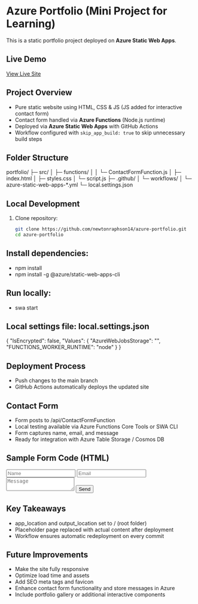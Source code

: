 # Azure Portfolio (Mini Project for Learning)

This is a static portfolio project deployed on **Azure Static Web Apps**.

## Live Demo
[View Live Site](https://wonderful-meadow-00820a500.3.azurestaticapps.net)

## Project Overview
- Pure static website using HTML, CSS & JS (JS added for interactive contact form)
- Contact form handled via **Azure Functions** (Node.js runtime)
- Deployed via **Azure Static Web Apps** with GitHub Actions
- Workflow configured with `skip_app_build: true` to skip unnecessary build steps

## Folder Structure
portfolio/
├─ src/
│ ├─ functions/
│ │ └─ ContactFormFunction.js
│ ├─ index.html
│ ├─ styles.css
│ └─ script.js
├─ .github/
│ └─ workflows/
│ └─ azure-static-web-apps-*.yml
└─ local.settings.json

## Local Development
1. Clone repository:
   ```bash
   git clone https://github.com/newtonraphson14/azure-portfolio.git
   cd azure-portfolio

## Install dependencies:
- npm install
- npm install -g @azure/static-web-apps-cli

## Run locally:
- swa start

## Local settings file: local.settings.json

{
  "IsEncrypted": false,
  "Values": {
    "AzureWebJobsStorage": "",
    "FUNCTIONS_WORKER_RUNTIME": "node"
  }
}


## Deployment Process
- Push changes to the main branch
- GitHub Actions automatically deploys the updated site

## Contact Form
- Form posts to /api/ContactFormFunction
- Local testing available via Azure Functions Core Tools or SWA CLI
- Form captures name, email, and message
- Ready for integration with Azure Table Storage / Cosmos DB

## Sample Form Code (HTML)
<form id="contactForm">
  <input type="text" name="name" placeholder="Name" required>
  <input type="email" name="email" placeholder="Email" required>
  <textarea name="message" placeholder="Message" required></textarea>
  <button type="submit">Send</button>
</form>

<script>
document.getElementById('contactForm').addEventListener('submit', async (e) => {
  e.preventDefault();
  const form = e.target;
  const data = {
    name: form.name.value,
    email: form.email.value,
    message: form.message.value
  };

  const res = await fetch('/api/ContactFormFunction', {
    method: 'POST',
    headers: { 'Content-Type': 'application/json' },
    body: JSON.stringify(data)
  });

  const result = await res.json();
  alert(result.success ? 'Message sent!' : 'Error sending message');
});
</script>

## Key Takeaways
- app_location and output_location set to / (root folder)
- Placeholder page replaced with actual content after deployment
- Workflow ensures automatic redeployment on every commit

## Future Improvements
- Make the site fully responsive
- Optimize load time and assets
- Add SEO meta tags and favicon
- Enhance contact form functionality and store messages in Azure
- Include portfolio gallery or additional interactive components